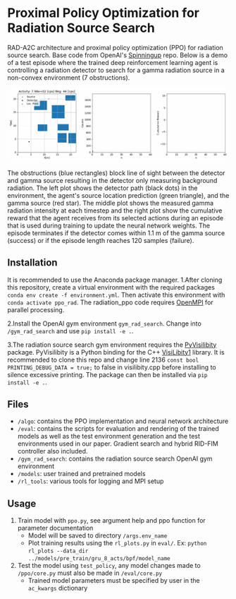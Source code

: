 # Proximal Policy Optimization for Radiation Source Search
RAD-A2C architecture and proximal policy optimization (PPO) for radiation source search. Base code from OpenAI's [Spinningup](https://github.com/openai/spinningup) repo. Below is a demo of a test episode where the trained deep reinforcement learning agent is controlling a radiation detector to search for a gamma radiation source in a non-convex environment (7 obstructions). 


![Radiation Source Search - Animated gif demo](demo/demo.gif)


The obstructions (blue rectangles) block line of sight between the detector and gamma source resulting in the detector only measuring background radiation. The left plot shows the detector path (black dots) in the environment, the agent's source location prediction (green triangle), and the gamma source (red star). The middle plot shows the measured gamma radiation intensity at each timestep and the right plot show the cumulative reward that the agent receives from its selected actions during an episode that is used during training to update the neural network weights. The episode terminates if the detector comes within 1.1 m of the gamma source (success) or if the episode length reaches 120 samples (failure).
## Installation
It is recommended to use the Anaconda package manager. 
1.After cloning this repository, create a virtual environment with the required packages 
`conda env create -f environment.yml`. 
Then activate this environment with `conda activate ppo_rad`.
The radiation_ppo code requires [OpenMPI](https://www.open-mpi.org/software/ompi/v4.1/) for parallel processing.

2.Install the OpenAI gym environment `gym_rad_search`. 
Change into ``/gym_rad_search`` and use `pip install -e .`.

3.The radiation source search gym environment requires the [PyVisilibity](https://github.com/tsaoyu/PyVisiLibity) package. PyVisilibity is a Python binding for the C++ [VisiLibity1](https://github.com/karlobermeyer/VisiLibity1) library. It is recommended to clone this repo and change line 2136 `const bool PRINTING_DEBUG_DATA = true;` to false in visilibity.cpp before installing to silence excessive printing. The package can then be installed via `pip install -e .`. 

## Files
- ``/algo``: contains the PPO implementation and neural network architecture 
- ``/eval``: contains the scripts for evaluation and rendering of the trained models as well as the test environment generation and the test environments used in our paper. Gradient search and hybrid RID-FIM controller also included.
- ``/gym_rad_search``: contains the radiation source search OpenAI gym environment
- ``/models``: user trained and pretrained models
- ``/rl_tools``: various tools for logging and MPI setup
## Usage
1. Train model with ``ppo.py``, see argument help and ppo function for parameter documentation
    - Model will be saved to directory ``/args.env_name``
    - Plot training results using the ``rl_plots.py`` in ``eval/``. Ex: ``python rl_plots --data_dir ../models/pre_train/gru_8_acts/bpf/model_name``
2. Test the model using ``test_policy``, any model changes made to ``/ppo/core.py`` must also be made in ``/eval/core.py``
    - Trained model parameters must be specified by user in the ``ac_kwargs`` dictionary
